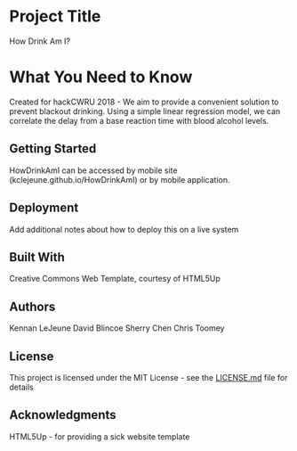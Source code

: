 # Project Title
How Drink Am I? 

# What You Need to Know
Created for hackCWRU 2018 - 
We aim to provide a convenient solution to prevent blackout drinking.  Using a simple linear regression model, we can correlate the delay from a base reaction time with blood alcohol levels.  

## Getting Started
HowDrinkAmI can be accessed by mobile site (kclejeune.github.io/HowDrinkAmI) or by mobile application.  

## Deployment

Add additional notes about how to deploy this on a live system

## Built With
Creative Commons Web Template, courtesy of HTML5Up

## Authors
Kennan LeJeune
David Blincoe
Sherry Chen
Chris Toomey

## License

This project is licensed under the MIT License - see the [LICENSE.md](LICENSE.md) file for details

## Acknowledgments
HTML5Up - for providing a sick website template

